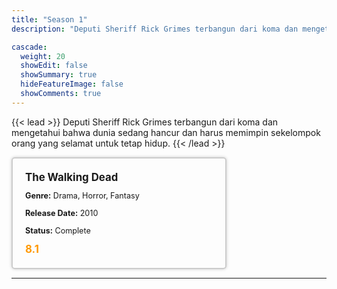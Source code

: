 ```yaml
---
title: "Season 1"
description: "Deputi Sheriff Rick Grimes terbangun dari koma dan mengetahui bahwa dunia sedang hancur dan harus memimpin sekelompok orang yang selamat untuk tetap hidup."

cascade:
  weight: 20
  showEdit: false
  showSummary: true
  hideFeatureImage: false
  showComments: true
---
```


{{< lead >}}
Deputi Sheriff Rick Grimes terbangun dari koma dan mengetahui bahwa dunia sedang hancur dan harus memimpin sekelompok orang yang selamat untuk tetap hidup.
{{< /lead >}}

<style>

/* CSS for the movie information box */
        .movie-box {
            width: 300px;
            padding: 20px;
            border: 2px solid #ccc; /* Border added */
            border-radius: 5px;
            box-shadow: 0 0 5px rgba(0, 0, 0, 0.2);
        }

        /* CSS for movie title */
        .movie-title {
            font-size: 1.2em;
            font-weight: bold;
            margin-bottom: 10px;
        }

        /* CSS for movie details */
        .movie-details {
            font-size: 0.9em;
            margin-bottom: 10px;
        }

        /* CSS for movie rating */
        .movie-rating {
            font-size: 1.2em;
            font-weight: bold;
            color: #ff9900; /* IMDb's rating color */
        }
</style>

 <div class="movie-box">
        <div class="movie-title">The Walking Dead</div>
        <div class="movie-details">
            <p><strong>Genre:</strong> Drama, Horror, Fantasy</p>
            <p><strong>Release Date:</strong> 2010</p>
            <p><strong>Status:</strong> Complete</p>
        </div>
        <div class="movie-rating">8.1</div>
    </div>

---
